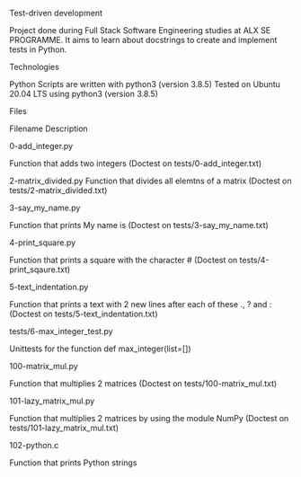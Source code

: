 Test-driven development

Project done during Full Stack Software Engineering studies at ALX SE PROGRAMME. It aims to learn about docstrings to create and implement tests in Python.

Technologies

Python Scripts are written with python3 (version 3.8.5)
Tested on  Ubuntu 20.04 LTS using python3 (version 3.8.5)

Files


Filename	Description

0-add_integer.py

Function that adds two integers (Doctest on tests/0-add_integer.txt)

2-matrix_divided.py	
Function that divides all elemtns of a matrix (Doctest on tests/2-matrix_divided.txt)

3-say_my_name.py	

Function that prints My name is <first name> <last name> (Doctest on tests/3-say_my_name.txt)
  
4-print_square.py	
  
Function that prints a square with the character # (Doctest on tests/4-print_sqaure.txt)
  
5-text_indentation.py	
  
Function that prints a text with 2 new lines after each of these ., ? and : (Doctest on tests/5-text_indentation.txt)
  
tests/6-max_integer_test.py	
  
Unittests for the function def max_integer(list=[])
  
100-matrix_mul.py	
  
Function that multiplies 2 matrices (Doctest on tests/100-matrix_mul.txt)
  
101-lazy_matrix_mul.py
  
Function that multiplies 2 matrices by using the module NumPy (Doctest on tests/101-lazy_matrix_mul.txt)
  
102-python.c	
  
Function that prints Python strings
